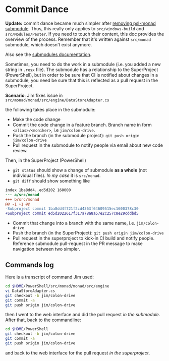 Commit Dance
============

**Update:** commit dance became much simpler after
[removing psl-monad submodule](https://github.com/PowerShell/PowerShell/issues/656).
Thus, this really only applies to `src/windows-build` and
`src/Modules/Pester`. If you need to touch their content, this doc
provides the overview of the process. Remember that it's written
against `src/monad` submodule, which doesn't exist anymore.

Also see the [submodules documentation](./submodules.md).

Sometimes, you need to do the work in a submodule (i.e. you added a new string in `.resx` file).
The submodule has a relationship to the SuperProject  (PowerShell), but in order to be sure that CI is
notified about changes in a submodule, you need be sure that this is reflected as a pull request in the SuperProject.

**Scenario**: Jim fixes issue in `src/monad/monad/src/engine/DataStoreAdapter.cs`

the following takes place in the submodule:
* Make the code change
* Commit the code change in a feature branch. Branch name in form `<alias>/<moniker>`, i.e `jim/colon-drive`.
* Push the branch (in the submodule project): `git push origin jim/colon-drive`
* Pull request in the submodule to notify people via email about new code review. 

Then, in the SuperProject (PowerShell) 
* `git status` should show a change of submodule **as a whole** (not individual files). _In my case_ it is `src/monad`.
* `git diff` should show something like

```diff
index 1ba8dd4..ed5d202 160000
--- a/src/monad
+++ b/src/monad
@@ -1 +1 @@
-Subproject commit 1ba8dd4f721f2cd4363f64609515ec1600378c30
+Subproject commit ed5d2022617f317a78a8a57e2c257c8e29cddbd5
```

* Commit that change into a branch with the same name, i.e. `jim/colon-drive`
* Push the branch (in the SuperProject): `git push origin jim/colon-drive`
* Pull request in the superproject to kick-in CI build and notify people. Reference submodule pull-request in the PR message to make navigation between two simpler.

Commands log
------------

Here is a transcript of command Jim used:
```sh
cd $HOME/PowerShell/src/monad/monad/src/engine
vi DataStoreAdapter.cs
git checkout -b jim/colon-drive
git commit -a
git push origin jim/colon-drive
```
then I went to the web interface and did the pull request *in the submodule*. After that, back to the commandline:
```sh
cd $HOME/PowerShell
git checkout -b jim/colon-drive
git commit -a
git push origin jim/colon-drive
```
and back to the web interface for the pull request *in the superproject*.
